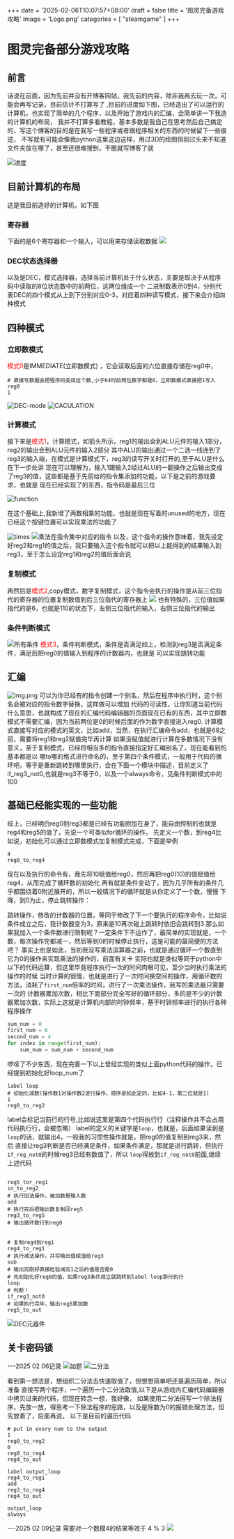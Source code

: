 +++
date = '2025-02-06T10:07:57+08:00'
draft = false
title = '图灵完备游戏攻略'
image = 'Logo.png'
categories = [
    "steamgame"
]
+++

# 图灵完备部分游戏攻略
## 前言
话说在前面，因为先前并没有开博客网站，我先前的内容，除非我再去玩一次，可能会再写记录，目前估计不打算写了
,目前的进度如下图，已经造出了可以运行的计算机，也实现了简单的几个程序，以及开始了游戏内的汇编，会简单讲一下我造的计算机的布局，
我并不打算多看教程，基本多数是我自己在思考然后自己搞定的，写这个博客的目的是在我写一些程序或者跟程序相关的东西的时候留下一些痕迹，
不写就有可能会像我python这里这边这样，用过3D的绘图但回过头来不知道文件夹放在哪了，甚至还很难搜到，干脆就写博客了就

![进度](2025-02-08-progress.png)

## 目前计算机的布局

这是我目前造好的计算机，如下图

### 寄存器

下面的是6个寄存器和一个输入，可以用来存储读取数据
![](reg_in_my_computer.png)


### DEC状态选择器
以及是DEC，模式选择器，选择当前计算机处于什么状态，主要是取决于从程序码中读取的8位状态数中的前两位，这两位组成一个
二进制数表示0到4，分别代表DEC的四个模式从上到下分别对应0-3，对应着四种读写模式，接下来会介绍四种模式

## 四种模式
### 立即数模式
<span style="color:red">模式0</span>是IMMEDIATE(立即数模式)
，它会读取后面的六位直接存储在reg0中，
```
# 直接写数据会把程序码变成这个数,小于64时前两位数字都是0，立即数模式直接把1写入reg0
1
```
![DEC-mode](DEC_mode.png)
![CACULATION](DEC-caculation.png)
### 计算模式
接下来是<span style="color:red">模式1</span>，计算模式，如箭头所示，reg1的输出会到ALU元件的输入1部分，reg2的输出会到ALU元件的输入2部分
其中ALU的输出通过一个二选一线连到了reg3的输入端，在模式是计算模式下，reg3的读写开关时打开的,至于ALU是什么在下一步处讲
现在可以理解为，输入1跟输入2经过ALU的一翻操作之后输出变成了reg3的值，这些都是基于先前给的指令集添加的功能，以下是之前的游戏要求，也就是
现在已经实现了的东西，指令码是最后三位

![function](ALU-game-function.png)

在这个基础上,我新增了两数相乘的功能，也就是现在写着的unused的地方，现在已经这个按键位置可以实现乘法的功能了

![times](ALU-extra-function-times.png)
![乘法在指令集中对应的指令](times-in-introduction-set.png)
以及，这个指令的操作意味着，我先设定好reg2和reg1的值之后，我只要输入这个指令就可以把以上能得到的结果输入到reg3，至于怎么设定reg1和reg2的值后面会说
### 复制模式
再然后是<span style="color:red">模式2</span>,copy模式，数字复制模式，这个指令会执行的操作是从前三位指代的寄存器的位置复制数值到后三位指代的寄存器上
![](copy-mode.png)
也有特殊的，三位值如果指代的是6，也就是110的状态下，左侧三位指代的输入，右侧三位指代的输出
### 条件判断模式
![所有条件](condition.png)
<span style="color:red">模式3</span>，条件判断模式，条件是否满足如上，检测到reg3是否满足条件，满足后把reg0的值输入到程序的计数器内，也就是
可以实现跳转功能


## 汇编
![img.png](compiler.png)
可以为你已经有的指令创建一个别名，然后在程序中执行时，这个别名会被对应的指令数字替换，这样做可以增加
代码的可读性，让你知道当前代码什么意思，也就构成了现在的汇编代码编辑器的页面现在已有的东西，其中立即数模式不需要汇编，因为当前两位是0的时候后面的作为数字直接进入reg0.
计算模式直接写对应的模式的英文，比如add，当然，在执行汇编命令add，也就是68之前，需要将reg1和reg2赋值完毕再计算
如果没赋值就进行计算在多数情况下没有意义，至于复制模式，已经将相当多的指令直接指定好汇编别名了，现在能看到的基本都是以
哪to哪的格式进行命名的，至于第四个条件模式，一般用于代码的循环吧，等于是重新跳转到哪里执行，会在下面一个模块中描述，目前定义了
if_reg3_not0,也就是reg3不等于0，以及一个always命令，见条件判断模式中的100

## 基础已经能实现的一些功能
综上，已经明白reg0到reg3都是已经有功能附加在身了，能自由控制的也就是reg4和reg5的值了，先说一个可类似for循环的操作，
先定义一个数，到reg4比如说，初始化可以通过立即数模式加复制模式完成，下面是举例
```
4
reg0_to_reg4
```
现在以及执行的命令有，我先将10赋值给reg0，然后再把reg0(10)的值赋值给reg4，从而完成了循环数的初始化
再有就是条件变动了，因为几乎所有的条件几乎都围绕着0附近展开的，所以一般情况下的循环就是从你定义了一个数，慢慢
下降，到0为止，停止跳转操作：

跳转操作，修改的计数器的位置，等同于修改了下一个要执行的程序命令，比如说条件成立之后，我计数器变为3，原来是10再次碰上跳转时依旧会跳转到3
那么如果我加入一个条件数进行限制呢？一定条件下不运作了，最简单的实现就是，一个数，每次操作完都减一，然后等到0的时候停止执行，这是可能的最简便的方法吧？
事实上也是如此，当初我没写乘法运算器之前，也就是通过循环一个数直到它为0的操作来实现乘法的操作的，前面有关卡
实际也就是类似等同于python中以下的代码运算，但这里毕竟程序执行一次的时间肉眼可见，至少当时执行乘法的操作的时候
当时计算的很慢，也就是进行了一次时间换空间的操作，用循环数的方法，消耗了`first_num`倍率的时间，进行了一次乘法操作，我写的乘法器只需要一次的
计数器累加次数，相比下面部分完全写好的循环部分，多的是不少的计数器累加次数，实际上这就是计算机内部的时钟频率，基于时钟频率进行的执行各种程序操作
```python
sum_num = 0
first_num = 6
second_num = 4
for index in range(first_num):
    sum_num = sum_num + second_num
```

啰嗦了不少东西，现在完善一下以上曾经实现的类似上面python代码的操作，已经提到初始化好loop_num了
```
label loop
# 初始化减数(操作数1对操作数2进行操作，顺序是如此定的，比如4-1，第二位就是1)
1
reg0_to_reg2
```
label会标记当前行的行号,比如说这里是第四个代码执行行（注释操作并不会占用代码执行行，会被忽略）
label的定义的关键字是`loop`，也就是，后面如果读到是`loop`的话，就输出4，一般我的习惯性操作就是，把reg0的值复制到reg3来，然后
直接让reg3判断是否已经满足条件，如果条件满足，那就是进行跳转，但执行`if_reg_not0`的时候reg3已经有数值了，所以
`loop`得放到`if_reg_not0`前面,继续上述代码
```

reg5_tor_reg1
in_to_reg2
# 执行加法操作，被加数是输入数
add
# 执行完后把输出数复制回reg5
reg3_to_reg5
# 输出循环数行到reg0


# 复制reg4到reg1
reg4_to_reg1
# 执行减法操作，并将输出值赋值给reg3
sub
# 输出完刚好直接检验减完1之后的值是否是0
# 先初始化好reg0的值，如果reg3条件成立就跳转到label loop那行执行
loop
# 判断！
if_reg3_not0
# 如果执行完毕，输出reg5累加数
reg5_to_out
```




![DEC元器件](DEC_mode.png)

## 关卡密码锁
---2025 02 06记录
![如题](password_lock_introduce.png) 
![二分法](1depart2.png)

看到第一想法是，想组织二分法去快速取值了，但想想简单吧还是遍历简单，所以准备
直接写两个程序，一个遍历一个二分法取值,以下是从游戏内汇编代码编辑器中拷贝过来的代码，但现在转念一想，我好像，
如果使用二分法得写一个除法程序，先放一放，得思考一下除法程序的思路，以及是除数为0的报错处理方法，但先放着了，后面再说，
以下是目前的遍历代码

```
# put in every num to the output
1
reg0_to_reg2
0
reg0_to_reg4
reg4_to_out

label output_loop
reg4_to_reg1
add
reg3_to_reg4
reg4_to_out

output_loop
always
```
---2025 02 09记录
需要对一个数模4的结果等效于 4 % 3
![](mod4.png)